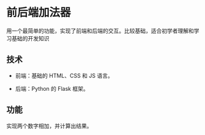 # 前后端加法器

用一个最简单的功能，实现了前端和后端的交互。比较基础，适合初学者理解和学习基础的开发知识

## 技术

- 前端：基础的 HTML、CSS 和 JS 语言。

- 后端：Python 的 Flask 框架。

## 功能

实现两个数字相加，并计算出结果。
